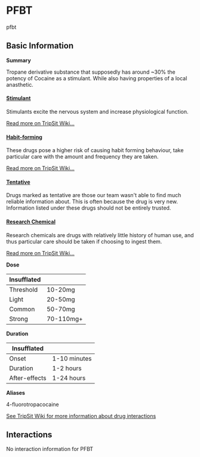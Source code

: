 # PFBT

pfbt

## Basic Information

**Summary**

Tropane derivative substance that supposedly has around \~30% the potency of Cocaine as a stimulant. While also having properties of a local anasthetic.

#### [Stimulant](/category/stimulant)

Stimulants excite the nervous system and increase physiological function.

[Read more on TripSit Wiki...](#{category.wiki})

#### [Habit-forming](/category/habit-forming)

These drugs pose a higher risk of causing habit forming behaviour, take particular care with the amount and frequency they are taken.

[Read more on TripSit Wiki...](#{category.wiki})

#### [Tentative](/category/tentative)

Drugs marked as tentative are those our team wasn't able to find much reliable information about. This is often because the drug is very new. Information listed under these drugs should not be entirely trusted.

#### [Research Chemical](/category/research-chemical)

Research chemicals are drugs with relatively little history of human use, and thus particular care should be taken if choosing to ingest them.

[Read more on TripSit Wiki...](#{category.wiki})

**Dose**

| Insufflated |           |
| ----------- | --------- |
| Threshold   | 10-20mg   |
| Light       | 20-50mg   |
| Common      | 50-70mg   |
| Strong      | 70-110mg+ |

**Duration**

| Insufflated   |              |
| ------------- | ------------ |
| Onset         | 1-10 minutes |
| Duration      | 1-2 hours    |
| After-effects | 1-24 hours   |

**Aliases**

4-fluorotropacocaine  

[See TripSit Wiki for more information about drug interactions](http://combo.tripsit.me/)

## Interactions

No interaction information for PFBT